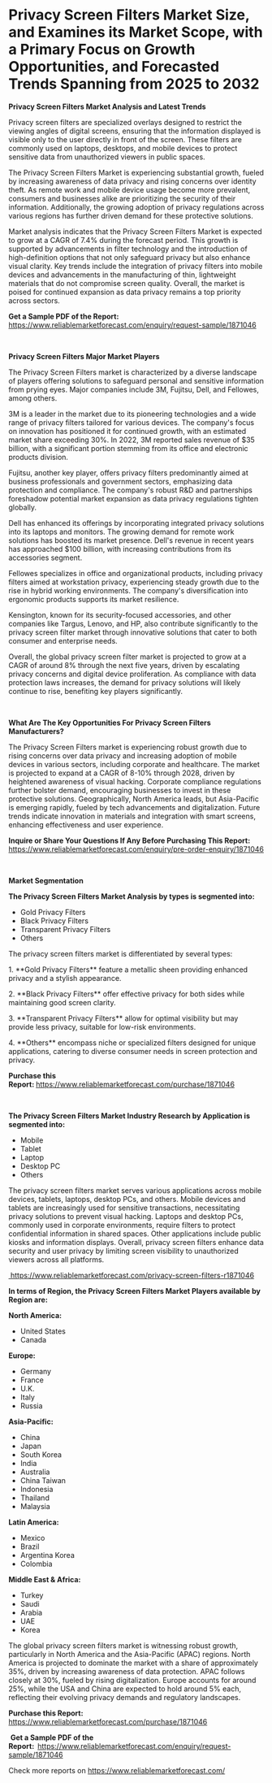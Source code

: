 <p><h1>Privacy Screen Filters Market Size, and Examines its Market Scope, with a Primary Focus on Growth Opportunities, and Forecasted Trends Spanning from 2025 to 2032</h1></p><p><strong>Privacy Screen Filters Market Analysis and Latest Trends</strong></p>
<p><p>Privacy screen filters are specialized overlays designed to restrict the viewing angles of digital screens, ensuring that the information displayed is visible only to the user directly in front of the screen. These filters are commonly used on laptops, desktops, and mobile devices to protect sensitive data from unauthorized viewers in public spaces.</p><p>The Privacy Screen Filters Market is experiencing substantial growth, fueled by increasing awareness of data privacy and rising concerns over identity theft. As remote work and mobile device usage become more prevalent, consumers and businesses alike are prioritizing the security of their information. Additionally, the growing adoption of privacy regulations across various regions has further driven demand for these protective solutions.</p><p>Market analysis indicates that the Privacy Screen Filters Market is expected to grow at a CAGR of 7.4% during the forecast period. This growth is supported by advancements in filter technology and the introduction of high-definition options that not only safeguard privacy but also enhance visual clarity. Key trends include the integration of privacy filters into mobile devices and advancements in the manufacturing of thin, lightweight materials that do not compromise screen quality. Overall, the market is poised for continued expansion as data privacy remains a top priority across sectors.</p></p>
<p><strong>Get a Sample PDF of the Report:&nbsp;</strong> <a href="https://www.reliablemarketforecast.com/enquiry/request-sample/1871046?utm_campaign=2397&utm_medium=2&utm_source=Github&utm_content=ia&utm_term=09022025&utm_id=privacy-screen-filters">https://www.reliablemarketforecast.com/enquiry/request-sample/1871046</a></p>
<p>&nbsp;</p>
<p><strong>Privacy Screen Filters Major Market Players</strong></p>
<p><p>The Privacy Screen Filters market is characterized by a diverse landscape of players offering solutions to safeguard personal and sensitive information from prying eyes. Major companies include 3M, Fujitsu, Dell, and Fellowes, among others. </p><p>3M is a leader in the market due to its pioneering technologies and a wide range of privacy filters tailored for various devices. The company's focus on innovation has positioned it for continued growth, with an estimated market share exceeding 30%. In 2022, 3M reported sales revenue of $35 billion, with a significant portion stemming from its office and electronic products division.</p><p>Fujitsu, another key player, offers privacy filters predominantly aimed at business professionals and government sectors, emphasizing data protection and compliance. The company's robust R&D and partnerships foreshadow potential market expansion as data privacy regulations tighten globally.</p><p>Dell has enhanced its offerings by incorporating integrated privacy solutions into its laptops and monitors. The growing demand for remote work solutions has boosted its market presence. Dell's revenue in recent years has approached $100 billion, with increasing contributions from its accessories segment.</p><p>Fellowes specializes in office and organizational products, including privacy filters aimed at workstation privacy, experiencing steady growth due to the rise in hybrid working environments. The company's diversification into ergonomic products supports its market resilience.</p><p>Kensington, known for its security-focused accessories, and other companies like Targus, Lenovo, and HP, also contribute significantly to the privacy screen filter market through innovative solutions that cater to both consumer and enterprise needs.</p><p>Overall, the global privacy screen filter market is projected to grow at a CAGR of around 8% through the next five years, driven by escalating privacy concerns and digital device proliferation. As compliance with data protection laws increases, the demand for privacy solutions will likely continue to rise, benefiting key players significantly.</p></p>
<p>&nbsp;</p>
<p><strong>What Are The Key Opportunities For Privacy Screen Filters Manufacturers?</strong></p>
<p><p>The Privacy Screen Filters market is experiencing robust growth due to rising concerns over data privacy and increasing adoption of mobile devices in various sectors, including corporate and healthcare. The market is projected to expand at a CAGR of 8-10% through 2028, driven by heightened awareness of visual hacking. Corporate compliance regulations further bolster demand, encouraging businesses to invest in these protective solutions. Geographically, North America leads, but Asia-Pacific is emerging rapidly, fueled by tech advancements and digitalization. Future trends indicate innovation in materials and integration with smart screens, enhancing effectiveness and user experience.</p></p>
<p><strong>Inquire or Share Your Questions If Any Before Purchasing This Report:</strong> <a href="https://www.reliablemarketforecast.com/enquiry/pre-order-enquiry/1871046?utm_campaign=2397&utm_medium=2&utm_source=Github&utm_content=ia&utm_term=09022025&utm_id=privacy-screen-filters">https://www.reliablemarketforecast.com/enquiry/pre-order-enquiry/1871046</a></p>
<p>&nbsp;</p>
<p><strong>Market Segmentation</strong></p>
<p><strong>The Privacy Screen Filters Market Analysis by types is segmented into:</strong></p>
<p><ul><li>Gold Privacy Filters</li><li>Black Privacy Filters</li><li>Transparent Privacy Filters</li><li>Others</li></ul></p>
<p><p>The privacy screen filters market is differentiated by several types: </p><p>1. **Gold Privacy Filters** feature a metallic sheen providing enhanced privacy and a stylish appearance. </p><p>2. **Black Privacy Filters** offer effective privacy for both sides while maintaining good screen clarity. </p><p>3. **Transparent Privacy Filters** allow for optimal visibility but may provide less privacy, suitable for low-risk environments. </p><p>4. **Others** encompass niche or specialized filters designed for unique applications, catering to diverse consumer needs in screen protection and privacy.</p></p>
<p><strong>Purchase this Report:&nbsp;</strong><a href="https://www.reliablemarketforecast.com/purchase/1871046?utm_campaign=2397&utm_medium=2&utm_source=Github&utm_content=ia&utm_term=09022025&utm_id=privacy-screen-filters">https://www.reliablemarketforecast.com/purchase/1871046</a></p>
<p>&nbsp;</p>
<p><strong>The Privacy Screen Filters Market Industry Research by Application is segmented into:</strong></p>
<p><ul><li>Mobile</li><li>Tablet</li><li>Laptop</li><li>Desktop PC</li><li>Others</li></ul></p>
<p><p>The privacy screen filters market serves various applications across mobile devices, tablets, laptops, desktop PCs, and others. Mobile devices and tablets are increasingly used for sensitive transactions, necessitating privacy solutions to prevent visual hacking. Laptops and desktop PCs, commonly used in corporate environments, require filters to protect confidential information in shared spaces. Other applications include public kiosks and information displays. Overall, privacy screen filters enhance data security and user privacy by limiting screen visibility to unauthorized viewers across all platforms.</p></p>
<p><a href="https://www.reliablemarketforecast.com/privacy-screen-filters-r1871046?utm_campaign=2397&utm_medium=2&utm_source=Github&utm_content=ia&utm_term=09022025&utm_id=privacy-screen-filters">&nbsp;https://www.reliablemarketforecast.com/privacy-screen-filters-r1871046</a></p>
<p><strong>In terms of Region, the Privacy Screen Filters Market Players available by Region are:</strong></p>
<p>
    <p> <strong> North America: </strong>
        <ul>
            <li>United States</li>
            <li>Canada</li>
        </ul>
        </p> 
    <p> <strong> Europe: </strong>
        <ul>
            <li>Germany</li>
            <li>France</li>
            <li>U.K.</li>
            <li>Italy</li>
            <li>Russia</li>
        </ul>
        </p> 
    <p> <strong> Asia-Pacific: </strong>
        <ul>
            <li>China</li>
            <li>Japan</li>
            <li>South Korea</li>
            <li>India</li>
            <li>Australia</li>
            <li>China Taiwan</li>
            <li>Indonesia</li>
            <li>Thailand</li>
            <li>Malaysia</li>
        </ul>
        </p> 
    <p> <strong> Latin America: </strong>
        <ul>
            <li>Mexico</li>
            <li>Brazil</li>
            <li>Argentina Korea</li>
            <li>Colombia</li>
        </ul>
        </p> 
    <p> <strong> Middle East & Africa: </strong>
        <ul>
            <li>Turkey</li>
            <li>Saudi</li>
            <li>Arabia</li>
            <li>UAE</li>
            <li>Korea</li>
        </ul>
    </p>
    </p>
<p><p>The global privacy screen filters market is witnessing robust growth, particularly in North America and the Asia-Pacific (APAC) regions. North America is projected to dominate the market with a share of approximately 35%, driven by increasing awareness of data protection. APAC follows closely at 30%, fueled by rising digitalization. Europe accounts for around 25%, while the USA and China are expected to hold around 5% each, reflecting their evolving privacy demands and regulatory landscapes.</p></p>
<p><strong>Purchase this Report: </strong><a href="https://www.reliablemarketforecast.com/purchase/1871046?utm_campaign=2397&utm_medium=2&utm_source=Github&utm_content=ia&utm_term=09022025&utm_id=privacy-screen-filters">https://www.reliablemarketforecast.com/purchase/1871046</a></p>
<p>&nbsp;<strong>Get a Sample PDF of the Report:&nbsp;&nbsp;</strong><a href="https://www.reliablemarketforecast.com/enquiry/request-sample/1871046?utm_campaign=2397&utm_medium=2&utm_source=Github&utm_content=ia&utm_term=09022025&utm_id=privacy-screen-filters">https://www.reliablemarketforecast.com/enquiry/request-sample/1871046</a></p>
<p><strong></strong></p>
<p>Check more reports on <a href="https://www.reliablemarketforecast.com/?utm_campaign=2397&utm_medium=2&utm_source=Github&utm_content=ia&utm_term=09022025&utm_id=privacy-screen-filters">https://www.reliablemarketforecast.com/</a></p>